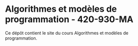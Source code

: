 
# Algorithmes et modèles de programmation - 420-930-MA

Ce dépôt contient le site du cours Algorithmes et modèles de programmation.
